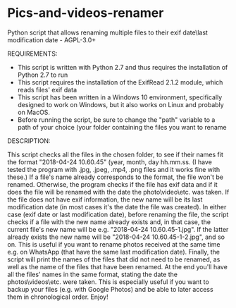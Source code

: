 # Pics-and-videos-renamer
Python script that allows renaming multiple files to their exif date\last modification date -  AGPL-3.0+

REQUIREMENTS:

  - This script is written with Python 2.7 and thus requires the installation of Python 2.7 to run
  - This script requires the installation of the ExifRead 2.1.2 module, which reads files' exif data
  - This script has been written in a Windows 10 environment, specifically designed to work on Windows, but it also works on Linux and 
    probably on MacOS.
  - Before running the script, be sure to change the "path" variable to a path of your choice (your folder containing the files you want 
    to rename
   
DESCRIPTION:

This script checks all the files in the chosen folder, to see if their names fit the format "2018-04-24 10.60.45" (year, month, day hh.mm.ss. (I have tested the program with .jpg, .jpeg, .mp4, .png files and it works fine with these.)
If a file's name already corresponds to the format, the file won't be renamed. Otherwise, the program checks if the file has exif data and if it does the file will be renamed with the date the photo\video\etc. was taken.
If the file does not have exif information, the new name will be its last modification date (in most cases it's the date the file was created). 
In either case (exif date or last modification date), before renaming the file, the script checks if a file with the new name already exists and, in that case, the current file's new name will be e.g. "2018-04-24 10.60.45-1.jpg". If the latter already exists the new name will be "2018-04-24 10.60.45-1-2.jpg", and so on. This is useful if you want to rename photos received at the same time e.g. on WhatsApp (that have the same last modification date).
Finally, the script will print the names of the files that did not need to be renamed, as well as the name of the files that have been renamed.
At the end you'll have all the files' names in the same format, stating the date the photos\videos\etc. were taken. This is especially useful if you want to backup your files (e.g. with Google Photos) and be able to later access them in chronological order.
Enjoy!

